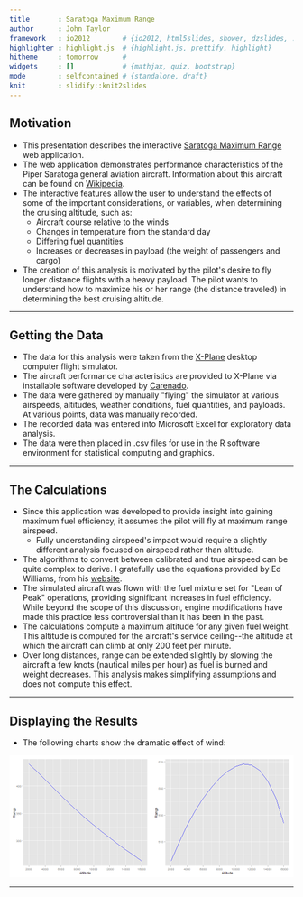 ```yaml
---
title       : Saratoga Maximum Range
author      : John Taylor 
framework   : io2012        # {io2012, html5slides, shower, dzslides, ...}
highlighter : highlight.js  # {highlight.js, prettify, highlight}
hitheme     : tomorrow      # 
widgets     : []            # {mathjax, quiz, bootstrap}
mode        : selfcontained # {standalone, draft}
knit        : slidify::knit2slides
--- 
```

<style> .title-slide {
     background-image: url(assets/img/PiperSaragtogaIITC.jpg);
     background-repeat: no-repeat;
     background-position: top;
     background-size: 50% 60%;
   }
</style>

## Motivation

- This presentation describes the interactive [Saratoga Maximum Range](http://jt1984.shinyapps.io/Project) web application.
- The web application demonstrates performance characteristics of the Piper Saratoga general aviation aircraft. Information about this aircraft can be found on [Wikipedia](http://en.wikipedia.org/wiki/Piper_Saratoga).
- The interactive features allow the user to understand the effects of some of the important considerations, or variables, when determining the cruising altitude, such as:
  + Aircraft course relative to the winds
  + Changes in temperature from the standard day
  + Differing fuel quantities
  + Increases or decreases in payload (the weight of passengers and cargo)
- The creation of this analysis is motivated by the pilot's desire to fly longer distance flights with a heavy payload. The pilot wants to understand how to maximize his or her range (the distance traveled) in determining the best cruising altitude.

---

## Getting the Data
- The data for this analysis were taken from the [X-Plane](http://www.x-plane.com/desktop/home/) desktop computer flight simulator.
- The aircraft performance characteristics are provided to X-Plane via installable software developed by [Carenado](http://www.carenado.com/CarSite/Portal/index.php).
- The data were gathered by manually "flying" the simulator at various airspeeds, altitudes, weather conditions, fuel quantities, and payloads. At various points, data was manually recorded.
- The recorded data was entered into Microsoft Excel for exploratory data analysis.
- The data were then placed in .csv files for use in the R software environment for statistical computing and graphics.

---

## The Calculations

- Since this application was developed to provide insight into gaining maximum fuel efficiency, it assumes the pilot will fly at maximum range airspeed.
  + Fully understanding airspeed's impact would require a slightly different analysis focused on airspeed rather than altitude.
- The algorithms to convert between calibrated and true airspeed can be quite complex to derive. I gratefully use the equations provided by Ed Williams, from his [website](http://williams.best.vwh.net/avform.htm).
- The simulated aircraft was flown with the fuel mixture set for "Lean of Peak" operations, providing significant increases in fuel efficiency. While beyond the scope of this discussion, engine modifications have made this practice less controversial than it has been in the past.
- The calculations compute a maximum altitude for any given fuel weight. This altitude is computed for the aircraft's service ceiling--the altitude at which the aircraft can climb at only 200 feet per minute.
- Over long distances, range can be extended slightly by slowing the aircraft a few knots (nautical miles per hour) as fuel is burned and weight decreases. This analysis makes simplifying assumptions and does not compute this effect.

---

## Displaying the Results
- The following charts show the dramatic effect of wind:

![plot of chunk unnamed-chunk-1](assets/fig/unnamed-chunk-1.png) 

---




